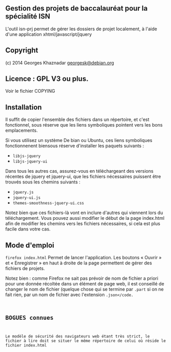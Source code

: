 ## Gestion des projets de baccalauréat pour la spécialité ISN

L'outil isn-prj permet de gérer les dossiers de projet localement,
à l'aide d'une application xhtml/javascript/jquery

## Copyright

(c) 2014 Georges Khaznadar <georgesk@debian.org>

## Licence : GPL V3 ou plus.

Voir le fichier COPYING

## Installation

Il suffit de copier l'ensemble des fichiers dans un répertoire, et c'est
fonctionnel, sous réserve que les liens symboliques pointent vers les
bons emplacements.

Si vous utilisez un système De bian ou Ubuntu, ces liens symboliques 
fonctionnenent biensous réserve d'installer les paquets suivants :

  * <code>libjs-jquery</code>
  * <code>libjs-jquery-ui</code>

Dans tous les autres cas, assurez-vous en téléchargeant des versions récentes
de jquery et jquery-ui, que les fichiers nécessaires puissent être trouvés
sous les chemins suivants :

  * <code >jquery.js</code>
  * <code >jquery-ui.js</code>
  * <code >themes-smoothness-jquery-ui.css</code>

Notez bien que ces fichiers-là vont en inclure d'autres qui viennent lors
du téléchargement. Vous pouvez aussi modifier le début de la page index.html
afin de modifier les chemins vers les fichiers nécessaires, si cela est
plus facile dans votre cas.

## Mode d'emploi

<code>firefox index.html</code> Permet de lancer l'application.
Les boutons « Ouvrir » et « Enregistrer » en haut à droite de la page
permettent de gérer des fichiers de projets.

Notez bien : comme Firefox ne sait pas prévoir de nom de fichier a priori
pour une donnée récoltée dans un élément de page web, il est conseillé de
changer le nom de fichier (quelque chose qui se termine par <code>.part</code>
si on ne fait rien, par un nom de fichier avec l'extension <code>.json</code.

## BOGUES connues

Le modèle de sécurité des navigateurs web étant très strict, le fichier
à lire doit se situer le même répertoire de celui où réside le fichier
index.html